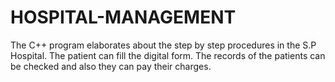 # HOSPITAL-MANAGEMENT
The C++ program elaborates about the step by step procedures in the S.P Hospital. The patient can fill the digital form. The records of the patients can be checked and also they can pay their charges. 
